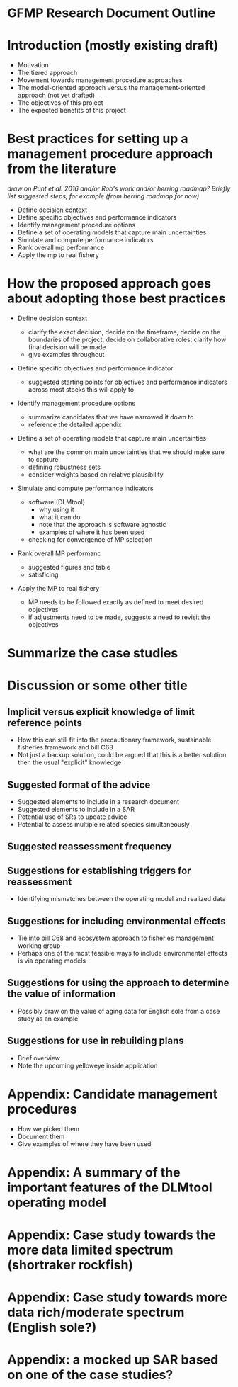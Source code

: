 # GFMP Research Document Outline

# Introduction (mostly existing draft)

* Motivation
* The tiered approach
* Movement towards management procedure approaches
* The model-oriented approach versus the management-oriented approach (not yet drafted)
* The objectives of this project
* The expected benefits of this project

# Best practices for setting up a management procedure approach from the literature

*draw on Punt et al. 2016 and/or Rob's work and/or herring roadmap?*
*Briefly list suggested steps, for example (from herring roadmap for now)*

* Define decision context
* Define specific objectives and performance indicators
* Identify management procedure options
* Define a set of operating models that capture main uncertainties
* Simulate and compute performance indicators
* Rank overall mp performance
* Apply the mp to real fishery

# How the proposed approach goes about adopting those best practices

* Define decision context
    - clarify the exact decision, decide on the timeframe, decide on the boundaries of the project, decide on collaborative roles, clarify how final decision will be made
    - give examples throughout

* Define specific objectives and performance indicator
    - suggested starting points for objectives and performance indicators across most stocks this will apply to

* Identify management procedure options
    - summarize candidates that we have narrowed it down to
    - reference the detailed appendix

* Define a set of operating models that capture main uncertainties
    - what are the common main uncertainties that we should make sure to capture
    - defining robustness sets
    - consider weights based on relative plausibility

* Simulate and compute performance indicators
    - software (DLMtool)
    	- why using it
    	- what it can do
    	- note that the approach is software agnostic
    	- examples of where it has been used
    - checking for convergence of MP selection

* Rank overall MP performanc
    - suggested figures and table
    - satisficing

* Apply the MP to real fishery
    - MP needs to be followed exactly as defined to meet desired objectives
    - if adjustments need to be made, suggests a need to revisit the objectives

# Summarize the case studies

# Discussion or some other title

## Implicit versus explicit knowledge of limit reference points

* How this can still fit into the precautionary framework, sustainable fisheries framework and bill C68
* Not just a backup solution, could be argued that this is a better solution then the usual "explicit" knowledge

## Suggested format of the advice

* Suggested elements to include in a research document
* Suggested elements to include in a SAR
* Potential use of SRs to update advice
* Potential to assess multiple related species simultaneously

## Suggested reassessment frequency

## Suggestions for establishing triggers for reassessment

* Identifying mismatches between the operating model and realized data

## Suggestions for including environmental effects

* Tie into bill C68 and ecosystem approach to fisheries management working group
* Perhaps one of the most feasible ways to include environmental effects is via operating models

## Suggestions for using the approach to determine the value of information

* Possibly draw on the value of aging data for English sole from a case study as an example

## Suggestions for use in rebuilding plans

* Brief overview
* Note the upcoming yelloweye inside application

# Appendix: Candidate management procedures

* How we picked them
* Document them
* Give examples of where they have been used

# Appendix: A summary of the important features of the DLMtool operating model

# Appendix: Case study towards the more data limited spectrum (shortraker rockfish)

# Appendix: Case study towards more data rich/moderate spectrum (English sole?)

# Appendix: a mocked up SAR based on one of the case studies? 

